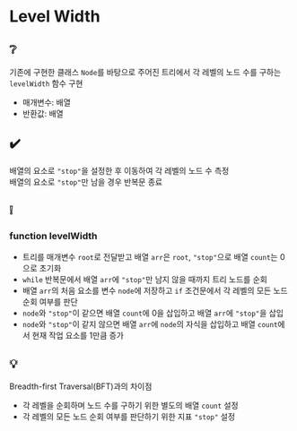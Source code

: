 # Level Width

## ❔
기존에 구현한 클래스 `Node`를 바탕으로 주어진 트리에서 각 레벨의 노드 수를 구하는 `levelWidth` 함수 구현
- 매개변수: 배열
- 반환값: 배열

## ✔️
배열의 요소로 `"stop"`을 설정한 후 이동하여 각 레벨의 노드 수 측정  
배열의 요소로 `"stop"`만 남을 경우 반복문 종료

## ❕
### function levelWidth
- 트리를 매개변수 `root`로 전달받고 배열 `arr`은 `root`, `"stop"`으로 배열 `count`는 0으로 초기화
- `while` 반복문에서 배열 `arr`에 `"stop"`만 남지 않을 때까지 트리 노드를 순회
- 배열 `arr`의 처음 요소를 변수 `node`에 저장하고 `if` 조건문에서 각 레벨의 모든 노드 순회 여부를 판단
- `node`와 `"stop"`이 같으면 배열 `count`에 0을 삽입하고 배열 `arr`에 `"stop"`을 삽입 
- `node`와 `"stop"`이 같지 않으면 배열 `arr`에 `node`의 자식을 삽입하고 배열 `count`에서 현재 작업 요소를 1만큼 증가

## 💡
Breadth-first Traversal(BFT)과의 차이점
- 각 레벨을 순회하며 노드 수를 구하기 위한 별도의 배열 `count` 설정
- 각 레벨의 모든 노드 순회 여부를 판단하기 위한 지표 `"stop"` 설정
